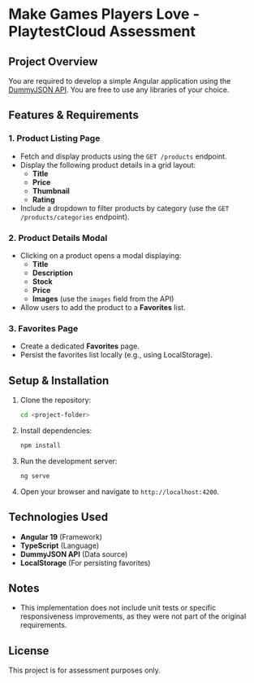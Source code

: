 # Make Games Players Love - PlaytestCloud Assessment

## Project Overview
You are required to develop a simple Angular application using the [DummyJSON API](https://dummyjson.com/).
You are free to use any libraries of your choice.

## Features & Requirements

### 1. Product Listing Page
- Fetch and display products using the `GET /products` endpoint.
- Display the following product details in a grid layout:
    - **Title**
    - **Price**
    - **Thumbnail**
    - **Rating**
- Include a dropdown to filter products by category (use the `GET /products/categories` endpoint).

### 2. Product Details Modal
- Clicking on a product opens a modal displaying:
    - **Title**
    - **Description**
    - **Stock**
    - **Price**
    - **Images** (use the `images` field from the API)
- Allow users to add the product to a **Favorites** list.

### 3. Favorites Page
- Create a dedicated **Favorites** page.
- Persist the favorites list locally (e.g., using LocalStorage).

## Setup & Installation
1. Clone the repository:
   ```sh
   cd <project-folder>
   ```
2. Install dependencies:
   ```sh
   npm install
   ```
3. Run the development server:
   ```sh
   ng serve
   ```
4. Open your browser and navigate to `http://localhost:4200`.

## Technologies Used
- **Angular 19** (Framework)
- **TypeScript** (Language)
- **DummyJSON API** (Data source)
- **LocalStorage** (For persisting favorites)

## Notes
- This implementation does not include unit tests or specific responsiveness improvements, as they were not part of the original requirements.

## License
This project is for assessment purposes only.
